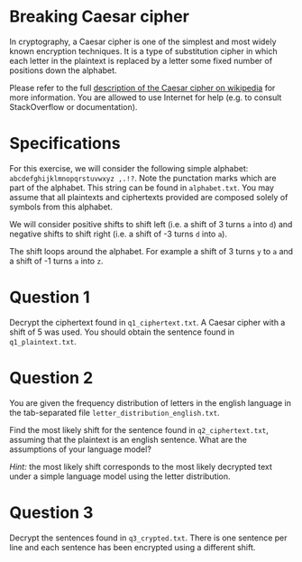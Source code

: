 # Breaking Caesar cipher

In cryptography, a Caesar cipher is one of the simplest and most widely known encryption techniques. It is a type of substitution cipher in which each letter in the plaintext is replaced by a letter some fixed number of positions down the alphabet.

Please refer to the full [description of the Caesar cipher on wikipedia](https://en.wikipedia.org/wiki/Caesar_cipher) for more information. You are allowed to use Internet for help (e.g. to consult StackOverflow or documentation).

# Specifications

For this exercise, we will consider the following simple alphabet: `abcdefghijklmnopqrstuvwxyz ,.!?`. Note the punctation marks which are part of the alphabet. This string can be found in `alphabet.txt`. You may assume that all plaintexts and ciphertexts provided are composed solely of symbols from this alphabet.

We will consider positive shifts to shift left (i.e. a shift of 3 turns `a` into `d`) and negative shifts to shift right (i.e. a shift of -3 turns `d` into `a`). 

The shift loops around the alphabet. For example a shift of 3 turns `y` to `a` and a shift of -1 turns `a` into `z`.

# Question 1

Decrypt the ciphertext found in `q1_ciphertext.txt`. A Caesar cipher with a shift of 5 was used. You should obtain the sentence found in `q1_plaintext.txt`.

# Question 2

You are given the frequency distribution of letters in the english language in the tab-separated file `letter_distribution_english.txt`. 

Find the most likely shift for the sentence found in `q2_ciphertext.txt`, assuming that the plaintext is an english sentence. What are the assumptions of your language model?

_Hint:_ the most likely shift corresponds to the most likely decrypted text under a simple language model using the letter distribution.

# Question 3

Decrypt the sentences found in `q3_crypted.txt`. There is one sentence per line and each sentence has been encrypted using a different shift.
